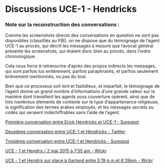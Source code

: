 # Discussions UCE-1 - Hendricks

### Note sur la reconstruction des conversations :

Comme les screenshots directs des conversations en question ne sont pas disponibles (classifiés au FBI), on ne dispose que du témoignage de l’agent UCE-1 au procès, qui décrit les messages à mesure que l’avocat général présente les screenshots, qui étaient donc bien au procès, dans l’ordre chronologique.

Cela nous force à retranscrire d’après des propos indirects les messages, qui sont parfois lus entièrement, parfois paraphrasés, et parfois seulement brièvement mentionnés, ou pas du tout.

Bien que ce processus soit lent et fastidieux, et imparfait, le témoignage de l’agent donne un grand nombre d’informations d’une grande valeur sur la manière dont travaillent les agents sous couverture opèrent, ainsi que de très nombreux éléments de contexte sur le type d’appartenance religieuse, la signification des termes arabes employés, et les messages secrets ou codés qui seraient indéchiffrables sans l’aide de l’agent.

[Première conversation entre Erick Hendricks et UCE-1 - Surespot](../../Timelines%20&%20conversations%209d7e357cc1b64ee98ea746398d18ed0a/Premie%CC%80re%20conversation%20entre%20Erick%20Hendricks%20et%20UC%20e9ba99cb3bd34b95b72471d8898db625.md)

[Deuxième conversation entre UCE-1 et Hendricks - Twitter](../../Timelines%20&%20conversations%209d7e357cc1b64ee98ea746398d18ed0a/Deuxie%CC%80me%20conversation%20entre%20UCE-1%20et%20Hendricks%20-%20%2097c32e4a1b634df8a5aef4d9dc112cde.md)

[Troisième conversation entre UCE-1 et Hendricks - Surespot](../../Timelines%20&%20conversations%209d7e357cc1b64ee98ea746398d18ed0a/Troisie%CC%80me%20conversation%20entre%20UCE-1%20et%20Hendricks%20-%20afdac14f53d74eef9c008419dfdaa718.md)

[UCE - 1 et Hendrix / 2 mai 2015 à 7:55 am - Wickr](../../Timelines%20&%20conversations%209d7e357cc1b64ee98ea746398d18ed0a/UCE%20-%201%20et%20Hendrix%202%20mai%202015%20a%CC%80%207%2055%20am%20-%20Wickr%207693bc6a294f4c7bb44d95f160c7a832.csv)

[UCE - 1 et Hendrix sur place à Garland entre 5:19 p.m et 6:39pm - Wickr](../../Timelines%20&%20conversations%209d7e357cc1b64ee98ea746398d18ed0a/UCE%20-%201%20et%20Hendrix%20sur%20place%20a%CC%80%20Garland%20entre%205%2019%20966018879ef348d39f96d38ed5e16601.csv)